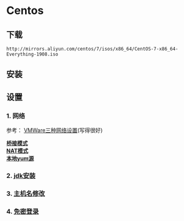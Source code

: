 # Centos

## 下载
`http://mirrors.aliyun.com/centos/7/isos/x86_64/CentOS-7-x86_64-Everything-1908.iso`

## 安装

## 设置
### 1. 网络
参考： [VMWare三种网络设置](https://www.linuxidc.com/Linux/2016-09/135521.htm)(写得很好)  

**[桥接模式](./bridged.md)**  
**[NAT模式](./NAT.md)**  
**[本地yum源](./localYum.md)**

### 2. [jdk安装](./jdk.md)

### 3. [主机名修改](./hostname.md)

### 4. [免密登录]()
